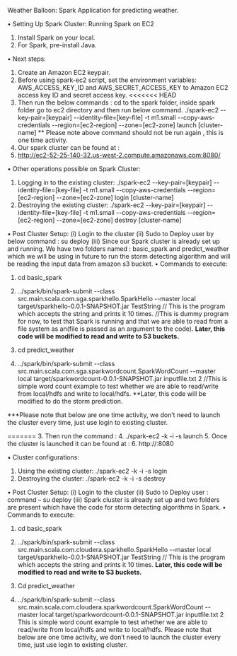 Weather Balloon: Spark Application for predicting weather.

•	Setting Up Spark Cluster: Running Spark on EC2
1.	Install Spark on your local.
2.	For Spark, pre-install Java. 

•	Next steps:
1.	Create an Amazon EC2 keypair.
2.	Before using spark-ec2 script, set the environment variables: AWS_ACCESS_KEY_ID  and AWS_SECRET_ACCESS_KEY  to Amazon EC2 access key ID and secret access key.
<<<<<<< HEAD
3.	Then run the below commands :
	cd to the spark folder, inside spark folder go to ec2 directory and then run below command.
	./spark-ec2 --key-pair=[keypair] --identity-file=[key-file] -t m1.small --copy-aws-credentials --region=[ec2-region] --zone=[ec2-zone] launch [cluster-name]
	** Please note above command should not be run again , this is one time activity.
4.	Our spark cluster can be found at :
5.	http://ec2-52-25-140-32.us-west-2.compute.amazonaws.com:8080/

•	Other operations possible on Spark Cluster:
1.	Logging in to the existing cluster:
	./spark-ec2 --key-pair=[keypair] --identity-file=[key-file] -t m1.small --copy-aws-credentials --region=[ec2-region] --zone=[ec2-zone] login [cluster-name]
2.	Destroying the existing cluster:
	./spark-ec2 --key-pair=[keypair] --identity-file=[key-file] -t m1.small --copy-aws-credentials --region=[ec2-region] --zone=[ec2-zone] destroy [cluster-name]

•	Post Cluster Setup:
(i)	Login to the cluster
(ii)	Sudo to Deploy user by below command :
	su deploy
(iii)	Since our Spark cluster is already set up and running. We have two folders named : basic_spark and predict_weather which we will be using in future to run the storm detecting algorithm and will be reading the input data from amazon s3 bucket.
•	Commands to execute:
1.	cd basic_spark
2.	../spark/bin/spark-submit --class src.main.scala.com.sga.sparkhello.SparkHello --master local target/sparkhello-0.0.1-SNAPSHOT.jar TestString 
	// This is the program which accepts the string and prints it 10 times.
	//This is dummy program for now, to test that Spark is running and that we are able to read from a file system as an(file is passed as an argument to the code).
	**Later, this code will be modified to read and write to S3 buckets.**	

3.	cd predict_weather
4.	../spark/bin/spark-submit --class src.main.scala.com.sga.sparkwordcount.SparkWordCount --master local target/sparkwordcount-0.0.1-SNAPSHOT.jar inputfile.txt 2
	//This is simple word count example to test whether we are able to read/write from local/hdfs and write to local/hdfs.
	**Later, this code will be modified to do the storm prediction.

***Please note that below are one time activity, we don’t need to launch the cluster every time, just use login to existing cluster.

=======
3.	Then run the command :
4.	./spark-ec2 -k <keypair> -i <key-file> -s <num-slaves> launch <cluster-name>
5.	Once the cluster is launched it can be found at :
6.	http://<master-hostname>:8080

•	Cluster configurations:
1.	Using the existing cluster:
./spark-ec2 -k <keypair> -i <key-file> -s <num-slaves> login <cluster-name>
2.	Destroying the cluster:
./spark-ec2 -k <keypair> -i <key-file> -s <num-slaves> destroy <cluster-name>

•	Post Cluster Setup:
(i)	Login to the cluster
(ii)	Sudo to Deploy user : command – 
su deploy
(iii)	Spark cluster is already set up and two folders are present which have the code for storm detecting algorithms in Spark.
•	  Commands to execute:
1.	cd basic_spark
2.	../spark/bin/spark-submit --class src.main.scala.com.cloudera.sparkhello.SparkHello --master local target/sparkhello-0.0.1-SNAPSHOT.jar TestString 
// This is the program which accepts the string and prints it 10 times.
**Later, this code will be modified to read and write to S3 buckets.**	

3.	Cd predict_weather
4.	../spark/bin/spark-submit --class src.main.scala.com.cloudera.sparkwordcount.SparkWordCount --master local target/sparkwordcount-0.0.1-SNAPSHOT.jar inputfile.txt 2
This is simple word count example to test whether we are able to read/write from local/hdfs and write to local/hdfs.
Please note that below are one time activity, we don’t need to launch the cluster every time, just use login to existing cluster.
